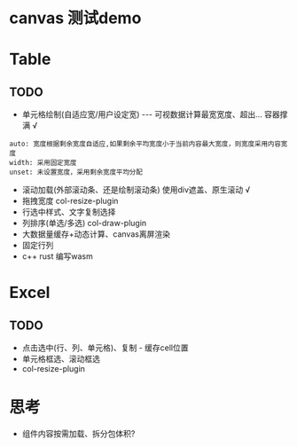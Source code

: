 # canvas 测试demo


# Table
## TODO
- 单元格绘制(自适应宽/用户设定宽) --- 可视数据计算最宽宽度、超出... 容器撑满 √
 ~~~
 auto: 宽度根据剩余宽度自适应,如果剩余平均宽度小于当前内容最大宽度，则宽度采用内容宽度
 width: 采用固定宽度
 unset: 未设置宽度，采用剩余宽度平均分配
~~~
- 滚动加载(外部滚动条、还是绘制滚动条) 使用div遮盖、原生滚动 √ 
- 拖拽宽度 col-resize-plugin
- 行选中样式、文字复制选择
- 列排序(单选/多选)     col-draw-plugin
- 大数据量缓存+动态计算、canvas离屏渲染
- 固定行列
- c++ rust 编写wasm


# Excel
## TODO
- 点击选中(行、列、单元格)、复制 - 缓存cell位置
- 单元格框选、滚动框选 
- col-resize-plugin

# 思考
- 组件内容按需加载、拆分包体积?